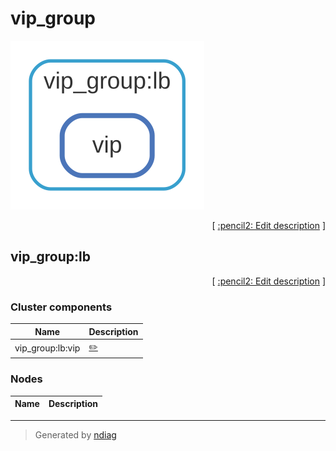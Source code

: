 # vip_group

![view](layer-vip_group.svg)



<p align="right">
  [ <a href="../../ndiag.descriptions/_layer-vip_group.md">:pencil2: Edit description</a> ]
</p>


## vip_group:lb



<p align="right">
  [ <a href="../../ndiag.descriptions/_cluster-vip_group_lb.md">:pencil2: Edit description</a> ]
</p>


### Cluster components

| Name | Description |
| --- | --- |
| vip_group:lb:vip | <a href="../../ndiag.descriptions/_component-vip_group_lb_vip.md">:pencil2:</a> |
### Nodes

| Name | Description |
| --- | --- |

---

> Generated by [ndiag](https://github.com/k1LoW/ndiag)
